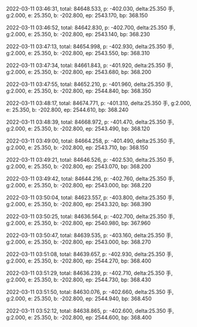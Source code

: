 2022-03-11 03:46:31, total: 84648.533, p: -402.030, delta:25.350 手, g:2.000, e: 25.350, b: -202.800, ep: 2543.170, bp: 368.150

2022-03-11 03:46:52, total: 84642.830, p: -402.700, delta:25.350 手, g:2.000, e: 25.350, b: -202.800, ep: 2543.140, bp: 368.230

2022-03-11 03:47:13, total: 84654.998, p: -402.930, delta:25.350 手, g:2.000, e: 25.350, b: -202.800, ep: 2543.550, bp: 368.310

2022-03-11 03:47:34, total: 84661.843, p: -401.920, delta:25.350 手, g:2.000, e: 25.350, b: -202.800, ep: 2543.680, bp: 368.200

2022-03-11 03:47:55, total: 84652.210, p: -401.960, delta:25.350 手, g:2.000, e: 25.350, b: -202.800, ep: 2544.840, bp: 368.350

2022-03-11 03:48:17, total: 84674.771, p: -401.310, delta:25.350 手, g:2.000, e: 25.350, b: -202.800, ep: 2544.610, bp: 368.240

2022-03-11 03:48:39, total: 84668.972, p: -401.470, delta:25.350 手, g:2.000, e: 25.350, b: -202.800, ep: 2543.490, bp: 368.120

2022-03-11 03:49:00, total: 84664.258, p: -401.490, delta:25.350 手, g:2.000, e: 25.350, b: -202.800, ep: 2543.710, bp: 368.150

2022-03-11 03:49:21, total: 84646.526, p: -402.530, delta:25.350 手, g:2.000, e: 25.350, b: -202.800, ep: 2543.070, bp: 368.200

2022-03-11 03:49:42, total: 84644.216, p: -402.760, delta:25.350 手, g:2.000, e: 25.350, b: -202.800, ep: 2543.000, bp: 368.220

2022-03-11 03:50:04, total: 84623.557, p: -403.800, delta:25.350 手, g:2.000, e: 25.350, b: -202.800, ep: 2543.320, bp: 368.390

2022-03-11 03:50:25, total: 84636.564, p: -402.700, delta:25.350 手, g:2.000, e: 25.350, b: -202.800, ep: 2540.980, bp: 367.960

2022-03-11 03:50:47, total: 84639.535, p: -403.160, delta:25.350 手, g:2.000, e: 25.350, b: -202.800, ep: 2543.000, bp: 368.270

2022-03-11 03:51:08, total: 84639.657, p: -402.930, delta:25.350 手, g:2.000, e: 25.350, b: -202.800, ep: 2544.270, bp: 368.400

2022-03-11 03:51:29, total: 84636.239, p: -402.710, delta:25.350 手, g:2.000, e: 25.350, b: -202.800, ep: 2544.730, bp: 368.430

2022-03-11 03:51:50, total: 84630.076, p: -402.660, delta:25.350 手, g:2.000, e: 25.350, b: -202.800, ep: 2544.940, bp: 368.450

2022-03-11 03:52:12, total: 84638.865, p: -402.600, delta:25.350 手, g:2.000, e: 25.350, b: -202.800, ep: 2544.600, bp: 368.400